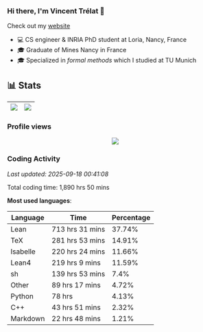 ### Hi there, I'm Vincent Trélat 👋

Check out my [website](https://vtrelat.github.io)

-   💻 CS engineer & INRIA PhD student at Loria, Nancy, France
-   🎓 Graduate of Mines Nancy in France
-   🎓 Specialized in _formal methods_ which I studied at TU Munich

## 📊 **Stats**

| <img align="center" src="https://readme-stats.clckblog.space/api?username=VTrelat&show_icons=true&include_all_commits=true&theme=tokyonight&hide_border=true" /> | <img align="center" src="https://readme-stats.clckblog.space/api/top-langs/?username=VTrelat&layout=compact&theme=tokyonight&hide_border=true" /> |
| ---------------------------------------------------------------------------------------------------------------------------------------------------------------- | ------------------------------------------------------------------------------------------------------------------------------------------------- |

### Profile views

<p align="center">
 <img src="https://profile-counter.glitch.me/VTrelat/count.svg" />
</p>

<!--automations-->
### Coding Activity
_Last updated: 2025-09-18 00:41:08_

Total coding time: 1,890 hrs 50 mins

**Most used languages**:

| Language | Time | Percentage |
| ------------- | ------------- | ------------- |
| Lean | 713 hrs 31 mins | 37.74% |
| TeX | 281 hrs 53 mins | 14.91% |
| Isabelle | 220 hrs 24 mins | 11.66% |
| Lean4 | 219 hrs 9 mins | 11.59% |
| sh | 139 hrs 53 mins | 7.4% |
| Other | 89 hrs 17 mins | 4.72% |
| Python | 78 hrs | 4.13% |
| C++ | 43 hrs 51 mins | 2.32% |
| Markdown | 22 hrs 48 mins | 1.21% |

